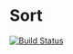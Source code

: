 # Sort

[![Build Status](https://travis-ci.org/kate-lozovaya/Sort.svg?branch=master)](https://travis-ci.org/kate-lozovaya/Sort)
